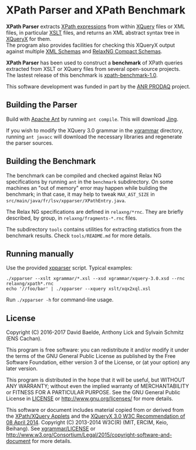 # XPath Parser and XPath Benchmark

__XPath Parser__ extracts [XPath expressions](https://www.w3.org/TR/xpath-30/)
from within [XQuery](https://www.w3.org/TR/xquery-30/) files or XML files, in
particular [XSLT](https://www.w3.org/TR/xslt-30/) files, and returns an XML
abstract syntax tree in [XQueryX](https://www.w3.org/TR/xqueryx-30/) for them.  
The program also provides facilities for checking this XQueryX output against
multiple [XML Schemas](https://www.w3.org/standards/techs/xmlschema) and
[RelaxNG Compact Schemas](http://relaxng.org/compact.html).

__XPath Parser__ has been used to construct a __benchmark__ of XPath
queries extracted from XSLT or XQuery files from several open-source
projects.  The lastest release of this benchmark is
[xpath-benchmark-1.0](http://www.lsv.fr/~schmitz/code/xpath-benchmark-1.0.tar.bz2).

This software development was funded in part by the
[ANR PRODAQ](http://projects.lsv.ens-cachan.fr/prodaq/) project.


## Building the Parser

Build with [Apache Ant](http://ant.apache.org/) by running `ant compile`.
This will download [Jing](http://www.thaiopensource.com/relaxng/jing.html).

If you wish to modify the XQuery 3.0 grammar in the [xgrammar](xgrammar/)
directory, running `ant javacc` will download the necessary libraries and
regenerate the parser sources.


## Building the Benchmark

The benchmark can be compiled and checked against Relax NG
specifications by running `ant` in the `benchmark` subdirectory. On
some machines an "out of memory" error may happen while building the
benchmark; in that case, it may help to tweak `MAX_AST_SIZE` in
`src/main/java/fr/lsv/xpparser/XPathEntry.java`.

The Relax NG specifications are defined in `relaxng/*rnc`. They are
briefly described, by group, in `relaxng/fragments-*.rnc` files.

The subdirectory `tools` contains utilities for extracting statistics
from the benchmark results. Check `tools/README.md` for more details.


## Running manually

Use the provided [xpparser](xpparser) script.  Typical examples: 

```shell
./xpparser --xslt xgrammar/*.xsl --xsd xgrammar/xquery-3.0.xsd --rnc relaxng/xpath*.rnc
echo '//foo/bar' | ./xpparser --xquery xslt/xqx2xql.xsl
```

Run `./xpparser -h` for command-line usage. 


## License

Copyright (C) 2016-2017
  David Baelde, Anthony Lick and Sylvain Schmitz (ENS Cachan).

This program is free software: you can redistribute it and/or modify
it under the terms of the GNU General Public License as published by
the Free Software Foundation, either version 3 of the License, or (at
your option) any later version.

This program is distributed in the hope that it will be useful, but
WITHOUT ANY WARRANTY; without even the implied warranty of
MERCHANTABILITY or FITNESS FOR A PARTICULAR PURPOSE.  See the GNU
General Public License in [LICENSE](LICENSE) or http://www.gnu.org/licenses/
for more details.

This software or document includes material copied from or derived
from the [XPath/XQuery Applets](https://www.w3.org/2013/01/qt-applets/)
and the [XQueryX 3.0 W3C Recommendation of 08 April
2014](https://www.w3.org/TR/2014/REC-xqueryx-30-20140408/).  Copyright
(C) 2013-2014 W3C(R) (MIT, ERCIM, Keio, Beihang).  See
[xgrammar/LICENSE](xgrammar/LICENSE) or
http://www.w3.org/Consortium/Legal/2015/copyright-software-and-document
for more details.
